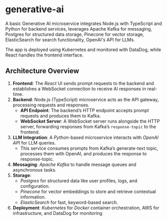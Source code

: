 # generative-ai

A basic Generative AI microservice integrates Node.js with TypeScript and Python for backend services,
leverages Apache Kafka for messaging,
Postgres for structured data storage,
Pinecone for vector storage, ElasticSearch for search functionality, OpenAI's API for LLMs.

The app is deployed using Kubernetes and monitored with DataDog, while React handles the frontend interface.

## Architecture Overview

1. **Frontend**: The _React_ UI sends prompt requests to the backend and establishes a WebSocket connection to receive AI responses in real-time.
2. **Backend**: Node.js (TypeScript) microservice acts as the API gateway, processing requests and responses.
   - **API Endpoint**: The backend’s HTTP endpoint accepts prompt requests and produces them to Kafka.
   - **WebSocket Server**: A WebSocket server runs alongside the HTTP server, forwarding responses from Kafka’s `response-topic` to the frontend.
3. **LLM Integration**: A _Python_-based microservice interacts with _OpenAI API_ for LLM queries.
   - This service consumes prompts from Kafka’s generate-text topic, processes them with OpenAI, and produces the response to response-topic.
4. **Messaging**: _Apache Kafka_ to handle message queues and asynchronous tasks.
5. **Storage**:
   - _Postgres_ for structured data like user profiles, logs, and configuration.
   - _Pinecone_ for vector embeddings to store and retrieve contextual information.
   - _ElasticSearch_ for fast, keyword-based search.
6. **Deployment**: _Kubernetes_ for _Docker_ container orchestration, AWS for infrastructure, and DataDog for monitoring
